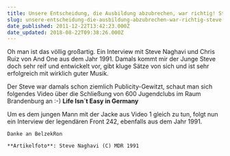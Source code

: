 ```yaml
---
title: Unsere Entscheidung, die Ausbildung abzubrechen, war richtig! Steve Naghavi
slug: unsere-entscheidung-die-ausbildung-abzubrechen-war-richtig-steve-naghavi
date_published: 2011-12-22T13:42:23.000Z
date_updated: 2018-08-22T09:38:26.000Z
---
```


Oh man ist das völlig großartig. Ein Interview mit Steve Naghavi und Chris Ruiz von And One aus dem Jahr 1991. Damals kommt mir der Junge Steve doch sehr reif und entwickelt vor, gibt kluge Sätze von sich und ist sehr erfolgreich mit wirklich guter Musik. 

Der Steve war damals schon ziemlich Publicity-Gewitzt, schaut man sich folgendes Video über die Schließung von 600 Jugendclubs im Raum Brandenburg an :-) **Life Isn´t Easy in Germany**

Um es dem jungen Mann mit der Jacke aus Video 1 gleich zu tun, folgt nun ein Interview der legendären Front 242, ebenfalls aus dem Jahr 1991.

`Danke an BelzekRon`

`**Artikelfoto**: Steve Naghavi (C) MDR 1991`

